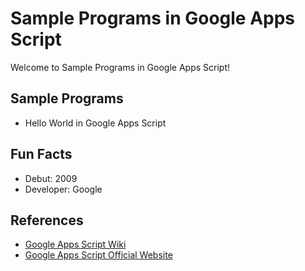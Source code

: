 # Sample Programs in Google Apps Script

Welcome to Sample Programs in Google Apps Script!

## Sample Programs

- Hello World in Google Apps Script

## Fun Facts

- Debut: 2009
- Developer: Google

## References

- [Google Apps Script Wiki](https://en.wikipedia.org/wiki/Google_Apps_Script)
- [Google Apps Script Official Website](https://developers.google.com/apps-script/)
